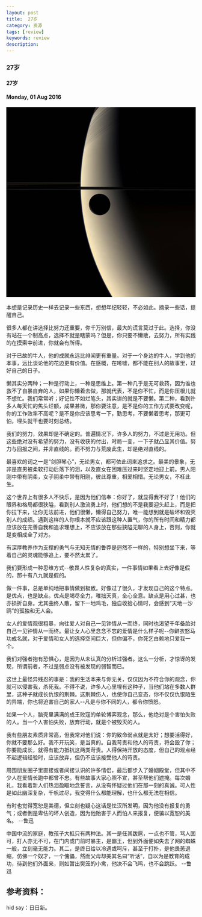 ```yaml
---
layout: post
title:  27岁
category: 资源
tags: [review]
keywords: review
description:
---
```


### 27岁

#### 27岁

#### Monday, 01 Aug 2016

![cassini](/../../assets/img/resource/2016/cassini_3.jpg)

本想是记录历史一样去记录一些东西，想想年纪轻轻，不必如此。摘录一些话，提醒自己。

很多人都在讲选择比努力还重要，你千万别信，最大的谎言莫过于此。选择，你没有站在一个制高点，选择不就是瞎蒙吗？但是，你只要不懒散，去努力，所有实践的在摸索中前进，你就会有所得。

对于已故的牛人，他的成就永远比绯闻更有重量。对于一个身边的牛人，学到他的本事，远比谈论他的花边更有价值。在感概，在唏嘘，都不能在别人的故事里，过好自己的日子。

懒其实分两种；一种是行动上，一种是思维上。第一种几乎是无可救药，因为谁也救不了自暴自弃的人，如果你懒着去做，那就代表，不是你不忙，而是你压根儿就不想忙。我们常常听；好记性不如烂笔头，其实讲的就是不要懒。第二种，看到许多人每天忙的焦头烂额，成果甚微，那你要注意，是不是你的工作方式要改变呢，你的工作效率不高呢？是不是你应该思考一下，勤思考，不要懒着思考，那更可怕，埋头就干也要时刻总结。

我们的努力，效果却是不确定的。普遍情况下，许多人的努力，不过是无用功。但这些绝对没有希望的努力，没有收获的付出，时局一变，一下子就凸显其价值。努力与回报之间，并非直线的。而不努力与荒废此生，却是绝对直线的。

最喜欢的词之一是“剑胆琴心”，无论男女，都可依此词来追求之。最美的景象，无非是直男被柔软打动后落下的泪，以及直女在困难压过来时坚定地迎上前。男人阳刚中带有阴柔，女子阴柔中带有阳刚，彼此尊重，相爱相惜。无论男女，不枉此生。

这个世界上有很多人不快乐，是因为他们信奉：你好了，就显得我不好了！他们的眼界和格局都很狭隘，看到别人激流勇上时，他们想的不是我要迎头赶上，而是把你拉下来，让你无法前进，他们很懒，懒得自己努力，唯一能想到就是破坏和毁灭别人的成绩。遇到这样的人你根本就不应该跟这种人置气，你的所有时间和精力都应该放在完善自我和追求理想上，不应该放在那些狭隘无聊的人身上，否则，你就是变相成全了对方。

有深厚教养作为支撑的勇气与无知无情的鲁莽是迥然不一样的，特别想坐下来，等着自己的灵魂能够追上，要不然太累了。

我们要形成一种思维方式--敬畏人性复杂的真实，一件事情如果看上去好像是假的，那十有八九就是假的。

做一件事，总是单纯地把事情做到极致。好像过了很久，才发现自己的这个特点。是优点，也是缺点。优点是竭尽全力，稚拙天真，全心全意。缺点是用心过甚，也亦损折自身。尤其曲终人散，留下一地鸡毛，独自收拾心情时，会感到“天地一沙鸥”的孤独和无人会。

女人的爱情观很粗暴，向往爱人对自己一见钟情从一而终，同时也渴望千年备胎对自己一见钟情从一而终。最让女人心里念念不忘的爱情是什么样子呢--你鲜衣怒马功成名就，对于爱情和女人的选择空间巨大，但你偏不，你死乞白赖地只爱我一个。

我们对强者抱有恐惧心，是因为从未认真的分析过强者。这么一分析，才惊讶的发现，所谓前者，不过是弱点没有被发现的弱智而已。

这世上最怪异残忍的事是：我的生活本来与你无关，仅仅因为不符合你的观念，你就可以侵害我，杀死我。不得不说，许多人心里埋有这种子，当他们站在多数人群里，这种子就成长仇恨的荆棘。这荆棘伤人，也使你自己变态，你不仅仅仇恨陌生的异端，你也将迫害自己的家人--凡是与你不同的人，都令你愤怒。

如果一个人，脑壳里满满的成王败寇的单轮博弈观念，那么，他绝对是个害怕失败的人。当一个人害怕失败，放弃行动，就是个被毁灭的人。

我有些朋友素质非常高，但我常对他们说：你的致命弱点就是太好；想要活得好，你就不要那么好。我不开玩笑，是当真的。自我苛责和他人的苛责，将会毁了你；你要能成长，就得有能力抵抗这两类苛责。人得保持开放的态度，但自己的观点经不起逻辑经验时，应该放弃，但仍不应该接受他人的苛责。

周围朋友圈子里直接或者间接认识的许多情侣，最后都步入了婚姻殿堂，但其中不少人在爱情长跑中都曾不忠。有些故事大家心照不宣，甚至帮他们遮掩。每次婚礼，我看着新人们热泪盈眶地念誓言，从没有怀疑过他们在那一刻的真诚。可人性是如此幽深复杂，千帆过尽，我变得什么都能理解，也什么都无法在相信。

有时也觉得宽恕是美德，但立刻也疑心这话是怯汉所发明，因为他没有报复的勇气；或者倒是卑怯的坏人创造，因为他贻害于人而怕人来报复，便骗以宽恕的美名。
--鲁迅

中国中流的家庭，教孩子大抵只有两种法。其一是任其跋扈，一点也不管，骂人固可，打人亦无不可，在门内或门前时暴主，是霸王，但到外面便如失去了网的蜘蛛一般，立刻毫无能力。其二，是终日给以冷遇或呵斥，甚至于打扑，是他畏葸退缩，仿佛一个奴才，一个傀儡，然而父母却美其名曰“听话”，自以为是教育的成功，待到他们外面来，则如暂出樊笼的小禽，他决不会飞鸣，也不会跳跃。
--鲁迅




## 参考资料：

hid say：日日新。
